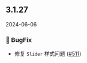 ## 3.1.27
2024-06-06

### 🐞 BugFix

- 修复 `Slider` 样式问题 ([#511](https://github.com/sheinsight/shineout-next/pull/511))










